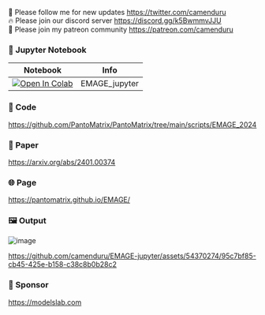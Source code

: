 🐣 Please follow me for new updates https://twitter.com/camenduru <br />
🔥 Please join our discord server https://discord.gg/k5BwmmvJJU <br />
🥳 Please join my patreon community https://patreon.com/camenduru <br />

### 🍊 Jupyter Notebook

| Notebook | Info
| --- | --- |
[![Open In Colab](https://colab.research.google.com/assets/colab-badge.svg)](https://colab.research.google.com/github/camenduru/EMAGE-jupyter/blob/main/EMAGE_jupyter.ipynb) | EMAGE_jupyter

### 🧬 Code
https://github.com/PantoMatrix/PantoMatrix/tree/main/scripts/EMAGE_2024

### 📄 Paper
https://arxiv.org/abs/2401.00374

### 🌐 Page
https://pantomatrix.github.io/EMAGE/

### 🖼 Output
![image](https://github.com/camenduru/EMAGE-jupyter/assets/54370274/7046cfa8-a5a4-4f4b-a793-113e026b7eda)

https://github.com/camenduru/EMAGE-jupyter/assets/54370274/95c7bf85-cb45-425e-b158-c38c8b0b28c2

### 🏢 Sponsor
https://modelslab.com
